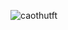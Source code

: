 ![caothutft](https://github.com/Hoangvu75/Hoangvu75/assets/92517506/4f8f55c0-543c-4cf5-bac7-d36a162c528d)
